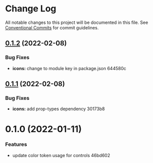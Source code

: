 # Change Log

All notable changes to this project will be documented in this file.
See [Conventional Commits](https://conventionalcommits.org) for commit guidelines.

## [0.1.2](/compare/@doors/icons@0.1.1...@doors/icons@0.1.2) (2022-02-08)


### Bug Fixes

* **icons:** change to module key in package.json 644580c





## [0.1.1](/compare/@doors/icons@0.1.0...@doors/icons@0.1.1) (2022-02-08)


### Bug Fixes

* **icons:** add prop-types dependency 30173b8





# 0.1.0 (2022-01-11)


### Features

* update color token usage for controls 46bd602
